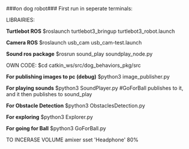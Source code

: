 ###on dog robot###
First run in seperate terminals:

LIBRAIRIES:

**Turtlebot ROS**
$roslaunch turtlebot3_bringup turtlebot3_robot.launch 


**Camera ROS**
$roslaunch usb_cam usb_cam-test.launch

**Sound ros package**
$rosrun sound_play soundplay_node.py

OWN CODE:
$cd catkin_ws/src/dog_behaviors_pkg/src

**For publishing images to pc (debug)**
$python3 image_publisher.py 

**For playing sounds**
$python3 SoundPlayer.py
#GoForBall publishes to it, and it then publishes to sound_play

**For Obstacle Detection**
$python3 ObstaclesDetection.py

**For exploring**
$python3 Explorer.py

**For going for Ball**
$python3 GoForBall.py

TO INCERASE VOLUME
amixer sset 'Headphone' 80%
